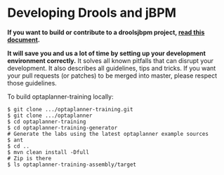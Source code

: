 Developing Drools and jBPM
==========================

**If you want to build or contribute to a droolsjbpm project, [read this document](https://github.com/droolsjbpm/droolsjbpm-build-bootstrap/blob/master/README.md).**

**It will save you and us a lot of time by setting up your development environment correctly.**
It solves all known pitfalls that can disrupt your development.
It also describes all guidelines, tips and tricks.
If you want your pull requests (or patches) to be merged into master, please respect those guidelines.

To build optaplanner-training locally:

    $ git clone .../optaplanner-training.git
    $ git clone .../optaplanner
    $ cd optaplanner-training
    $ cd optaplanner-training-generator
    # Generate the labs using the latest optaplanner example sources
    $ ant
    $ cd ..
    $ mvn clean install -Dfull
    # Zip is there
    $ ls optaplanner-training-assembly/target
